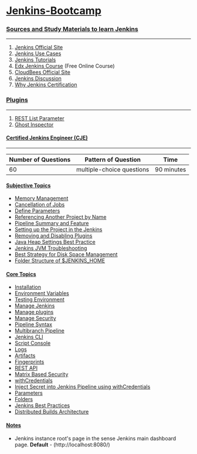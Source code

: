 # [Jenkins-Bootcamp](https://github.com/Tej-Singh-Rana/Jenkins-camp)

### [Sources and Study Materials to learn Jenkins](https://github.com/Tej-Singh-Rana/Jenkins-camp/blob/master/README.md)
---------------------------------------------------

1. [Jenkins Official Site](https://www.jenkins.io/) 
2. [Jenkins Use Cases](https://www.jenkins.io/solutions/)
3. [Jenkins Tutorials](https://www.jenkins.io/doc/tutorials/)
4. [Edx Jenkins Course](https://www.edx.org/course/introduction-to-jenkins) (Free Online Course)
5. [CloudBees Official Site](https://www.cloudbees.com/jenkins)
6. [Jenkins Discussion](https://wiki.jenkins.io/display/JENKINS) 
7. [Why Jenkins Certification](https://www.jenkins.io/blog/2016/03/15/jenkins-certification/)


### [Plugins](https://plugins.jenkins.io/)
------------

1. [REST List Parameter](https://plugins.jenkins.io/)
2. [Ghost Inspector](https://plugins.jenkins.io/ghost-inspector/)


#### [Certified Jenkins Engineer (CJE)](https://www.cloudbees.com/jenkins/certification)
--------------------------------------

| Number of Questions |  Pattern of Question      |     Time        |
|---------------------|---------------------------|-----------------|
|        60           | multiple-choice questions |     90 minutes  |

#### [Subjective Topics](https://github.com/Tej-Singh-Rana/Jenkins-camp/blob/master/README.md)

- [Memory Management](https://docs.oracle.com/cd/E13150_01/jrockit_jvm/jrockit/geninfo/diagnos/garbage_collect.html)
- [Cancellation of Jobs](https://gist.github.com/datagrok/dfe9604cb907523f4a2f#when-you-cancel-a-jenkins-job)
- [Define Parameters](https://wiki.jenkins.io/display/JENKINS/Define+Parameters)
- [Referencing Another Project by Name](https://www.jenkins.io/doc/book/using/referencing-another-project-by-name/)
- [Pipeline Summary and Feature](https://www.jenkins.io/pipeline/getting-started-pipelines/)
- [Setting up the Project in the Jenkins](https://wiki.jenkins.io/display/JENKINS/Building+a+software+project)
- [Removing and Disabling Plugins](https://wiki.jenkins.io/display/JENKINS/Removing+and+disabling+plugins)
- [Java Heap Settings Best Practice](https://support.cloudbees.com/hc/en-us/articles/204859670-Java-Heap-settings-best-practice)
- [Jenkins JVM Troubleshooting](https://docs.cloudbees.com/docs/admin-resources/latest/jvm-troubleshooting/#_heap_size)
- [Best Strategy for Disk Space Management](https://support.cloudbees.com/hc/en-us/articles/215549798-Best-Strategy-for-Disk-Space-Management-Clean-Up-Old-Builds)
- [Folder Structure of $JENKINS_HOME](https://www.jenkins.io/doc/book/scaling/architecting-for-scale/#anatomy-of-a-jenkins_home)

#### [Core Topics](https://github.com/Tej-Singh-Rana/Jenkins-camp/blob/master/README.md)

- [Installation](https://www.jenkins.io/doc/book/installing/linux/#prerequisites)
- [Environment Variables](https://www.jenkins.io/doc/book/pipeline/jenkinsfile/#using-environment-variables)
- [Testing Environment](https://www.jenkins.io/doc/developer/testing/)
- [Manage Jenkins](https://www.jenkins.io/doc/book/managing/)
- [Manage plugins](https://www.jenkins.io/doc/book/managing/plugins/)
- [Manage Security](https://www.jenkins.io/doc/book/managing/security/)
- [Pipeline Syntax](https://www.jenkins.io/doc/book/pipeline/syntax/)
- [Multibranch Pipeline](https://www.jenkins.io/doc/book/pipeline/multibranch/)
- [Jenkins CLI](https://www.jenkins.io/doc/book/managing/cli/)
- [Script Console](https://www.jenkins.io/doc/book/managing/script-console/)
- [Logs](https://www.jenkins.io/doc/book/system-administration/viewing-logs/#viewing-logs)
- [Artifacts](https://www.jenkins.io/doc/pipeline/steps/core/#archiveartifacts-archive-the-artifacts)
- [Fingerprints](https://www.jenkins.io/doc/book/using/fingerprints/#fingerprints)
- [REST API](https://ci.jenkins.io/api/)
- [Matrix Based Security](https://wiki.jenkins.io/display/JENKINS/Matrix-based+security)
- [withCredentials](https://www.jenkins.io/doc/pipeline/steps/credentials-binding/#credentials-binding-plugin)
- [Inject Secret into Jenkins Pipeline using withCredentials](https://support.cloudbees.com/hc/en-us/articles/203802500-Injecting-Secrets-into-Jenkins-Build-Jobs?page=86#resolution)
- [Parameters](https://wiki.jenkins.io/display/jenkins/parameterized+build)
- [Folders](https://docs.cloudbees.com/docs/admin-resources/latest/plugins/folder)
- [Jenkins Best Practices](https://wiki.jenkins.io/display/JENKINS/Jenkins+Best+Practices)
- [Distributed Builds Architecture](https://www.jenkins.io/doc/book/scaling/architecting-for-scale/#distributed-builds-architecture)

#### [Notes](https://github.com/Tej-Singh-Rana/Jenkins-camp/blob/master/README.md)

- Jenkins instance root's page in the sense Jenkins main dashboard page. <b>Default</b> - (http://localhost:8080/) 



